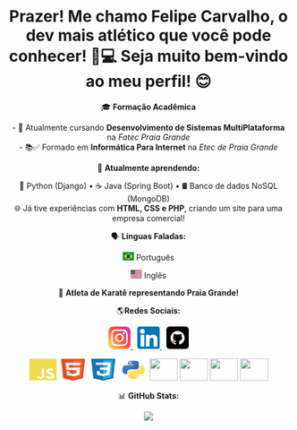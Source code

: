 <h1 align="center">Prazer! Me chamo Felipe Carvalho, o dev mais atlético que você pode conhecer! 💪💻 Seja muito bem-vindo ao meu perfil! 😊</h1>

<p align="center">
🎓 <strong>Formação Acadêmica</strong>  
</p>

<p align="center">
- 🔭 Atualmente cursando <strong>Desenvolvimento de Sistemas MultiPlataforma</strong> na <em>Fatec Praia Grande</em> <br>
- 📚✅ Formado em <strong>Informática Para Internet</strong> na <em>Etec de Praia Grande</em>  
</p>

<p align="center">
📖 <strong>Atualmente aprendendo:</strong>  
</p>

<p align="center">
🐍 Python (Django) • ☕ Java (Spring Boot) • 🛢️ Banco de dados NoSQL (MongoDB) <br>
🌐 Já tive experiências com <strong>HTML, CSS e PHP</strong>, criando um site para uma empresa comercial!  
</p>

<p align="center">
🗣️ <strong>Línguas Faladas:</strong>  
</p>

<p align="center">
<img height="15" width="20" src="https://github.com/hampusborgos/country-flags/blob/main/svg/br.svg"> Português </p> 
<p align="Center"><img height="15" width="20" src="https://github.com/hampusborgos/country-flags/blob/main/svg/us.svg"> Inglês  
</p>

<p align="center">
🥋 <strong>Atleta de Karatê representando Praia Grande!</strong>  
</p>

<p align="center">
🌎<strong>Redes Sociais:</strong>
</p>
<p align="center">
  <a href="https://www.instagram.com/seu_usuario" target="blank">
    <img src="https://github.com/FelipeCarvalho98/icons/blob/main/instagram.png" alt="Instagram" width="40">
  </a>
  &nbsp;
  <a href="https://www.linkedin.com/in/seu_usuario" target="blank">
    <img src="https://github.com/FelipeCarvalho98/icons/blob/main/linkedin.png" alt="LinkedIn" width="40">
  </a>
  &nbsp;
  <a href="https://github.com/FelipeCarvalho98" target="blank">
    <img src="https://github.com/FelipeCarvalho98/icons/blob/main/github.png" alt="GitHub" width="40">
  </a>
</p>
<p align="center">
<img src="https://raw.githubusercontent.com/devicons/devicon/master/icons/javascript/javascript-plain.svg" height="40" width="50">
<img src="https://raw.githubusercontent.com/devicons/devicon/master/icons/html5/html5-original.svg" height="40" width="50">
<img src="https://raw.githubusercontent.com/devicons/devicon/master/icons/css3/css3-original.svg" height="40" width="50">
<img src="https://raw.githubusercontent.com/devicons/devicon/master/icons/python/python-original.svg" height="40" width="50">
<img src="https://cdn.jsdelivr.net/gh/devicons/devicon@latest/icons/php/php-original.svg" height="40" width="50">
<img src="https://cdn.jsdelivr.net/gh/devicons/devicon@latest/icons/mongodb/mongodb-original.svg" height="40" width="50">
<img src="https://cdn.jsdelivr.net/gh/devicons/devicon@latest/icons/java/java-original.svg" height="40" width="50">
<img src="https://cdn.jsdelivr.net/gh/devicons/devicon@latest/icons/spring/spring-original.svg" height="40" width="50">
</p>

<p align="center">
📊 <strong>GitHub Stats:</strong>  
</p>

<p align="center">
<img src="https://github-readme-stats.vercel.app/api?username=FelipeCarvalho98&show_icons=true&theme=tokyonight">
</p>
